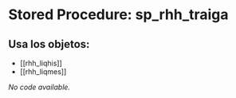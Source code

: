 # Stored Procedure: sp_rhh_traiga

## Usa los objetos:
- [[rhh_liqhis]]
- [[rhh_liqmes]]

*No code available.*
